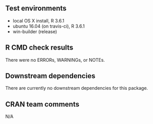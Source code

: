 ## Test environments
* local OS X install, R 3.6.1
* ubuntu 16.04 (on travis-ci), R 3.6.1
* win-builder (release)

## R CMD check results
There were no ERRORs, WARNINGs, or NOTEs.

## Downstream dependencies

There are currently no downstream dependencies for this package.

## CRAN team comments

N/A
